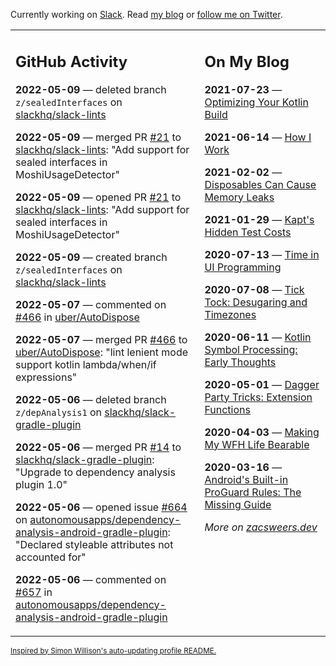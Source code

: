 Currently working on [Slack](https://slack.com/). Read [my blog](https://zacsweers.dev/) or [follow me on Twitter](https://twitter.com/ZacSweers).

<table><tr><td valign="top" width="60%">

## GitHub Activity
<!-- githubActivity starts -->
**2022-05-09** — deleted branch `z/sealedInterfaces` on [slackhq/slack-lints](https://github.com/slackhq/slack-lints)

**2022-05-09** — merged PR [#21](https://github.com/slackhq/slack-lints/pull/21) to [slackhq/slack-lints](https://github.com/slackhq/slack-lints): "Add support for sealed interfaces in MoshiUsageDetector"

**2022-05-09** — opened PR [#21](https://github.com/slackhq/slack-lints/pull/21) to [slackhq/slack-lints](https://github.com/slackhq/slack-lints): "Add support for sealed interfaces in MoshiUsageDetector"

**2022-05-09** — created branch `z/sealedInterfaces` on [slackhq/slack-lints](https://github.com/slackhq/slack-lints)

**2022-05-07** — commented on [#466](https://github.com/uber/AutoDispose/pull/466#issuecomment-1120273628) in [uber/AutoDispose](https://github.com/uber/AutoDispose)

**2022-05-07** — merged PR [#466](https://github.com/uber/AutoDispose/pull/466) to [uber/AutoDispose](https://github.com/uber/AutoDispose): "lint lenient mode support kotlin lambda/when/if expressions"

**2022-05-06** — deleted branch `z/depAnalysis1` on [slackhq/slack-gradle-plugin](https://github.com/slackhq/slack-gradle-plugin)

**2022-05-06** — merged PR [#14](https://github.com/slackhq/slack-gradle-plugin/pull/14) to [slackhq/slack-gradle-plugin](https://github.com/slackhq/slack-gradle-plugin): "Upgrade to dependency analysis plugin 1.0"

**2022-05-06** — opened issue [#664](https://github.com/autonomousapps/dependency-analysis-android-gradle-plugin/issues/664) on [autonomousapps/dependency-analysis-android-gradle-plugin](https://github.com/autonomousapps/dependency-analysis-android-gradle-plugin): "Declared styleable attributes not accounted for"

**2022-05-06** — commented on [#657](https://github.com/autonomousapps/dependency-analysis-android-gradle-plugin/issues/657#issuecomment-1120016797) in [autonomousapps/dependency-analysis-android-gradle-plugin](https://github.com/autonomousapps/dependency-analysis-android-gradle-plugin)
<!-- githubActivity ends -->
</td><td valign="top" width="40%">

## On My Blog
<!-- blog starts -->
**2021-07-23** — [Optimizing Your Kotlin Build](https://www.zacsweers.dev/optimizing-your-kotlin-build/)

**2021-06-14** — [How I Work](https://www.zacsweers.dev/how-i-work/)

**2021-02-02** — [Disposables Can Cause Memory Leaks](https://www.zacsweers.dev/disposables-can-cause-memory-leaks/)

**2021-01-29** — [Kapt's Hidden Test Costs](https://www.zacsweers.dev/kapts-hidden-test-costs/)

**2020-07-13** — [Time in UI Programming](https://www.zacsweers.dev/time-in-ui/)

**2020-07-08** — [Tick Tock: Desugaring and Timezones](https://www.zacsweers.dev/ticktock-desugaring-timezones/)

**2020-06-11** — [Kotlin Symbol Processing: Early Thoughts](https://www.zacsweers.dev/kotlin-symbol-processor-early-thoughts/)

**2020-05-01** — [Dagger Party Tricks: Extension Functions](https://www.zacsweers.dev/dagger-party-tricks-extension-functions/)

**2020-04-03** — [Making My WFH Life Bearable](https://www.zacsweers.dev/making-wfh-life-bearable/)

**2020-03-16** — [Android's Built-in ProGuard Rules: The Missing Guide](https://www.zacsweers.dev/android-proguard-rules/)
<!-- blog ends -->
_More on [zacsweers.dev](https://zacsweers.dev/)_
</td></tr></table>

<sub><a href="https://simonwillison.net/2020/Jul/10/self-updating-profile-readme/">Inspired by Simon Willison's auto-updating profile README.</a></sub>